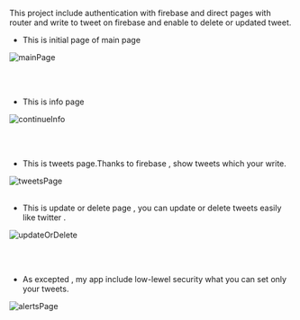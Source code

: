 This project include authentication with firebase and direct pages with router and write to tweet on firebase and enable to delete or updated tweet.


* This is initial page of main page


![mainPage](https://user-images.githubusercontent.com/51750773/90986600-c9ad9580-e58c-11ea-9ecd-c79083436d8c.jpg)

<br><br>

* This is info page



![continueInfo](https://user-images.githubusercontent.com/51750773/90986626-f661ad00-e58c-11ea-99ea-bf2b89117a22.jpg)

<br><br>
* This is tweets page.Thanks to firebase , show tweets which your write.


![tweetsPage](https://user-images.githubusercontent.com/51750773/90986697-6e2fd780-e58d-11ea-8bdf-2ca096e60ce3.jpg)
<br><br>

* This is update or delete page , you can update or delete tweets easily like twitter .


![updateOrDelete](https://user-images.githubusercontent.com/51750773/90986730-b8b15400-e58d-11ea-983c-ed8e617a5acc.jpg)

<br><br>
* As excepted , my app include low-lewel security what you can set only your tweets.

![alertsPage](https://user-images.githubusercontent.com/51750773/90986766-fe6e1c80-e58d-11ea-9370-a21e9ccc3d76.jpg)

